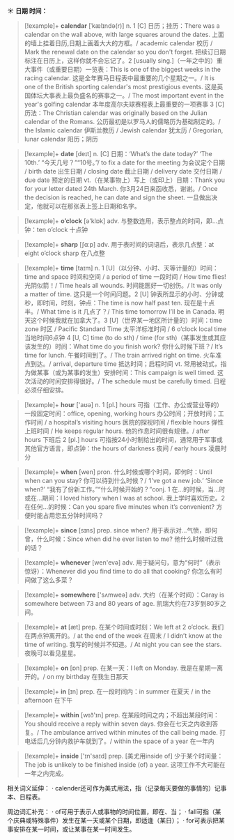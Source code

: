 ☀ <span class="category">**日期 时间：**</span>
>[!example]+ <span class="vocabulary">**calendar**</span> [ˈkælɪndə(r)]
> <span class="definition">n. 1 [C] 日历；挂历：</span>There was a calendar on the wall above, with large squares around the dates. 上面的墙上挂着日历,日期上画着大大的方框。/ academic calendar 校历 / Mark the renewal date on the calendar so you don't forget. 把续订日期标注在日历上，这样你就不会忘记了。<span class="definition">2 [usually sing.]（一年之中的）重大事件（或重要日期）一览表：</span>This is one of the biggest weeks in the racing calendar. 这是全年赛马日程表中最重要的几个星期之一。/ It is one of the British sporting calendar's most prestigious events. 这是英国体坛大事表上最负盛名的赛事之一。/ The most important event in the year's golfing calendar 本年度高尔夫球赛程表上最重要的一项赛事 <span class="definition">3 [C] 历法：</span>The Christian calendar was originally based on the Julian calendar of the Romans. 公历最初是以罗马人的儒略历为基础制定的。/ the Islamic calendar 伊斯兰教历 / Jewish calendar 犹太历 / Gregorian, lunar calendar 阳历；阴历

>[!example]+ <span class="vocabulary">**date**</span> [deɪt] 
> <span class="definition">n. [C] 日期：</span>‘What’s the date today?’ ‘The 10th.’ “今天几号？”“10号。”/ to fix a date for the meeting 为会议定个日期 / birth date 出生日期 / closing date 截止日期 / delivery date 交付日期 / due date 预定的日期 <span class="definition">vt.（在某事物上）写上（或印上）日期：</span>Thank you for your letter dated 24th March. 你3月24日来函收悉，谢谢。/ Once the decision is reached, he can date and sign the sheet. 一旦做出决定，他就可以在那张表上签上日期和名字。

>[!example]+ <span class="vocabulary">**o’clock**</span> [ə'klɒk] 
> <span class="definition">adv. 与整数连用，表示整点的时间，即…点钟：</span>ten o’clock 十点钟

>[!example]+ <span class="vocabulary">**sharp**</span> [ʃɑːp] 
> <span class="definition">adv. 用于表时间的词语后，表示几点整：</span>at eight o’clock sharp 在八点整

>[!example]+ <span class="vocabulary">**time**</span> [taɪm] 
> <span class="definition">n. 1 [U]（以分钟、小时、天等计量的）时间：</span>time and space 时间和空间 / a period of time 一段时间 / How time flies! 光阴似箭！/ Time heals all wounds. 时间能医好一切创伤。/ It was only a matter of time. 这只是一个时间问题。<span class="definition">2 [U] 钟表所显示的小时、分钟或秒，即时间，时刻，钟点：</span>The time is now half past ten. 现在是十点半。/ What time is it 几点了？/ This time tomorrow I’ll be in Canada. 明天这个时候我就在加拿大了。<span class="definition">3 [U]（世界某一地区所计量的）时间：</span>time zone 时区 / Pacific Standard Time 太平洋标准时间 / 6 o’clock local time 当地时间6点钟 <span class="definition">4 [U, C] time (to do sth) / time (for sth)（某事发生或其应该发生的）时间：</span>What time do you finish work? 你什么时候下班？/ It’s time for lunch. 午餐时间到了。/ The train arrived right on time. 火车准点到达。/ arrival, departure time 抵达时间；启程时间 <span class="definition">vt. 常用被动式，指为做某事（或为某事的发生）安排时间：</span>This campaign is well timed. 这次活动的时间安排得很好。/ The schedule must be carefully timed. 日程必须仔细安排。

>[!example]+ <span class="vocabulary">**hour**</span> ['aʊə] 
> <span class="definition">n. 1 [pl.] hours 可指（工作、办公或营业等的）一段固定时间：</span>office, opening, working hours 办公时间；开放时间；工作时间 / a hospital’s visiting hours 医院的探视时间 / flexible hours 弹性上班时间 / He keeps regular hours. 他的作息时间很有规律。/ after hours 下班后 <span class="definition">2 [pl.] hours 可指按24小时制给出的时间，通常用于军事或其他官方语言，即点钟：</span>the hours of darkness 夜间 / early hours 凌晨时分

>[!example]+ <span class="vocabulary">**when**</span> [wen] 
> <span class="definition">pron. 什么时候或哪个时间，即何时：</span>Until when can you stay? 你可以待到什么时候？/ ‘I’ve got a new job.’ ‘Since when?’ “我有了份新工作。”“什么时候开始的？”<span class="definition">conj. 1 在…的时候，当…时或在…期间：</span>I loved history when I was at school. 我上学时喜欢历史。<span class="definition">2 在任何…的时候：</span>Can you spare five minutes when it’s convenient? 方便时能占用您五分钟时间吗？

>[!example]+ <span class="vocabulary">**since**</span> [sɪns] 
> <span class="definition">prep. since when? 用于表示对…气愤，即何曾，什么时候：</span>Since when did he ever listen to me? 他什么时候听过我的话？

>[!example]+ <span class="vocabulary">**whenever**</span> [wen'evə] 
> <span class="definition">adv. 用于疑问句，意为“何时”（表示惊讶）：</span>Whenever did you find time to do all that cooking? 你怎么有时间做了这么多菜？

>[!example]+ <span class="vocabulary">**somewhere**</span> ['sʌmweə] 
> <span class="definition">adv. 大约（在某个时间）：</span>Caray is somewhere between 73 and 80 years of age. 凯瑞大约在73岁到80岁之间。

>[!example]+ <span class="vocabulary">**at**</span> [æt] 
> <span class="definition">prep. 在某个时间或时刻：</span>We left at 2 o’clock. 我们在两点钟离开的。/ at the end of the week 在周末 / I didn’t know at the time of writing. 我写的时候并不知道。/ At night you can see the stars. 夜晚可以看见星星。

>[!example]+ <span class="vocabulary">**on**</span> [ɒn] 
> <span class="definition">prep. 在某一天：</span>I left on Monday. 我是在星期一离开的。/ on my birthday 在我生日那天

>[!example]+ <span class="vocabulary">**in**</span> [ɪn] 
> <span class="definition">prep. 在一段时间内：</span>in summer 在夏天 / in the afternoon 在下午

>[!example]+ <span class="vocabulary">**within**</span> [wɪð'ɪn] 
> <span class="definition">prep. 在某段时间之内；不超出某段时间：</span>You should receive a reply within seven days. 你会在七天之内收到答复。/ The ambulance arrived within minutes of the call being made. 打电话后几分钟内救护车就到了。/ within the space of a year 在一年内

>[!example]+ <span class="vocabulary">**inside**</span> ['ɪn'saɪd] 
> <span class="definition">prep. [美尤用inside of] 少于某个时间量：</span>The job is unlikely to be finished inside (of) a year. 这项工作不大可能在一年之内完成。

相关词义延伸：
· calender还可作为美式用法，指（记录每天要做的事情的）记事本、日程表。

周边词汇补充：
· of可用于表示人或事物的时间位置，即在、当；
· fall可指（某个庆典或特殊事件）发生在某一天或某个日期，即适逢（某日）；
· for可表示把某事安排在某一时间，或让某事在某一时间发生。




